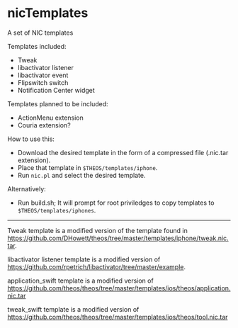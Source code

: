 nicTemplates
============

A set of NIC templates

Templates included:
- Tweak
- libactivator listener
- libactivator event
- Flipswitch switch
- Notification Center widget

Templates planned to be included:
- ActionMenu extension
- Couria extension?

How to use this:
- Download the desired template in the form of a compressed file (.nic.tar extension).
- Place that template in `$THEOS/templates/iphone`.
- Run `nic.pl` and select the desired template.

Alternatively:
- Run build.sh; It will prompt for root priviledges to copy templates to `$THEOS/templates/iphones`.

------------
Tweak template is a modified version of the template found in https://github.com/DHowett/theos/tree/master/templates/iphone/tweak.nic.tar.

libactivator listener template is a modified version of https://github.com/rpetrich/libactivator/tree/master/example.

application_swift template is a modified version of https://github.com/theos/theos/tree/master/templates/ios/theos/application.nic.tar 

tweak_swift template is a modified version of https://github.com/theos/theos/tree/master/templates/ios/theos/tool.nic.tar 
